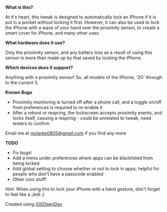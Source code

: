 **What is this?**

At it's heart, this tweak is designed to automatically lock an iPhone if it is put in a pocket without locking it first. However, it can also be used to lock the iPhone with a wave of your hand over the proximity sensor, to create a smart cover for iPhone, and many other uses. 

**What hardware does it use?**

Only the proximity sensor, and any battery loss as a result of using this sensor is more than made up by that saved by locking the iPhone.

**Which devices does it support?**

Anything with a proximity sensor! So, all models of the iPhone, '2G' through to the current 5.

**Known Bugs**

- Proximity monitoring is turned off after a phone call, and a toggle on/off from preferences is required to re-enable it
- After a reboot or respring, the lockscreen accepts proximity events, and locks itself, casuing a respring - could be unrelated to tweak, need testers to confirm

Email me at mclarke0805@gmail.com if you find any more

**TODO**

- Fix bugs!
- Add a menu under preferences where apps can be blacklisted from being locked
- Add global setting to choose whether or not to lock in apps; helpful for people who don't have a passcode enabled
- Other cool stuff!

Hint: When using this to lock your iPhone with a hand gesture, don't forget to feel like a Jedi ;)

Created using <a href="https://github.com/kokoabim/iOSOpenDev">iOSOpenDev</a>.
